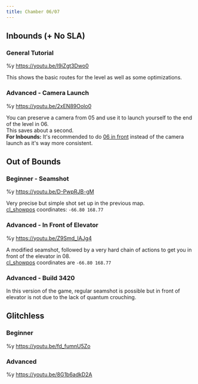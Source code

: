 ```yaml
---
title: Chamber 06/07
---
```


## Inbounds (+ No SLA)

### General Tutorial

%y https://youtu.be/I9iZgt3Dwo0

This shows the basic routes for the level as well as some optimizations.

### Advanced - Camera Launch

%y https://youtu.be/2xEN89Oolo0

You can preserve a camera from 05 and use it to launch yourself to the end of the level in 06.<br>
This saves about a second.<br>
**For Inbounds:** It's recommended to do [06 in front](./chamber04-05#inbounds-advanced-06-in-front) instead of the camera launch as it's way more consistent.

## Out of Bounds

### Beginner - Seamshot

%y https://youtu.be/D-PwpRJB-gM

Very precise but simple shot set up in the previous map.
<br>
[cl_showpos](./introduction#keybinds-cl-showpos) coordinates: `-66.80 168.77`

### Advanced - In Front of Elevator

%y https://youtu.be/Z9Smd_IAJg4

A modified seamshot, followed by a very hard chain of actions to get you in front of the elevator in 08.
<br>
[cl_showpos](./introduction#keybinds-cl-showpos) coordinates are `-66.80 168.77`

### Advanced - Build 3420

In this version of the game, regular seamshot is possible but in front of elevator is not due to the lack of quantum crouching.

## Glitchless

### Beginner

%y https://youtu.be/fd_fumnU5Zo

### Advanced

%y https://youtu.be/8G1b6adkD2A
